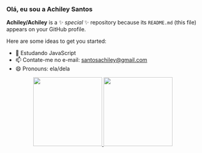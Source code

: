 ### Olá, eu sou a Achiley Santos

**Achiley/Achiley** is a ✨ _special_ ✨ repository because its `README.md` (this file) appears on your GitHub profile.

Here are some ideas to get you started:
- 🌱 Estudando JavaScript
- 📫 Contate-me no e-mail: santosachiley@gmail.com
- 😄 Pronouns: ela/dela

<div align="center">
  <a href="https://github.com/Achiley">
  <img height="180em" src="https://github-readme-stats.vercel.app/api?username=Achiley&show_icons=falsetheme=dracula&include_all_commits=true&count_private=true"/>
  <img height="180em" src="https://github-readme-stats.vercel.app/api/top-langs/?username=Achiley&layout=compact&langs_count=7&theme=dracula"/>
</div>
